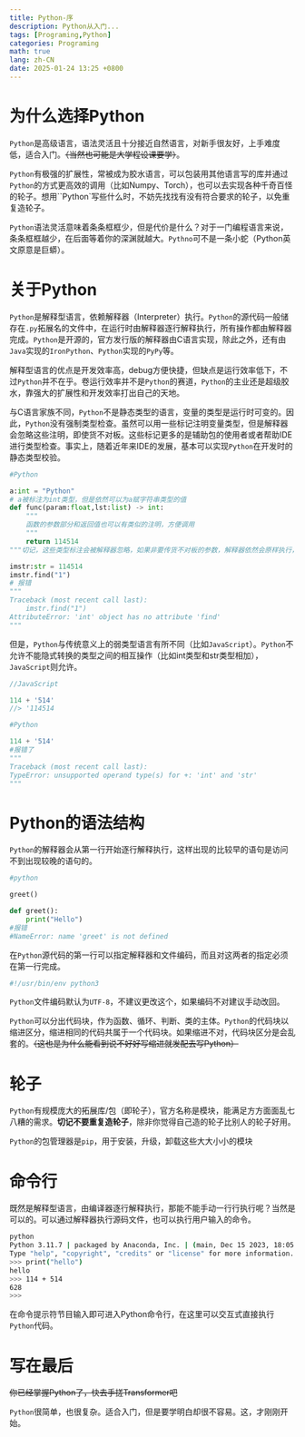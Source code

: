 ```yaml
---
title: Python-序
description: Python从入门...
tags: [Programing,Python]
categories: Programing
math: true
lang: zh-CN
date: 2025-01-24 13:25 +0800
--- 
```


# 为什么选择Python

`Python`是高级语言，语法灵活且十分接近自然语言，对新手很友好，上手难度低，适合入门。~~（当然也可能是大学程设课要学）~~。

`Python`有极强的扩展性，常被成为胶水语言，可以包装用其他语言写的库并通过`Python`的方式更高效的调用（比如Numpy、Torch），也可以去实现各种千奇百怪的轮子。想用``Python`写些什么时，不妨先找找有没有符合要求的轮子，以免重复造轮子。

`Python`语法灵活意味着条条框框少，但是代价是什么？对于一门编程语言来说，条条框框越少，在后面等着你的深渊就越大。`Pythno`可不是一条小蛇（Python英文原意是巨蟒）。

# 关于Python

`Python`是解释型语言，依赖解释器（Interpreter）执行。`Python`的源代码一般储存在`.py`拓展名的文件中，在运行时由解释器逐行解释执行，所有操作都由解释器完成。`Python`是开源的，官方发行版的解释器由C语言实现，除此之外，还有由`Java`实现的`IronPython`、`Python`实现的`PyPy`等。

解释型语言的优点是开发效率高，debug方便快捷，但缺点是运行效率低下，不过`Python`并不在乎。卷运行效率并不是`Python`的赛道，`Python`的主业还是超级胶水，靠强大的扩展性和开发效率打出自己的天地。

与C语言家族不同，`Python`不是静态类型的语言，变量的类型是运行时可变的。因此，`Python`没有强制类型检查。虽然可以用一些标记注明变量类型，但是解释器会忽略这些注明，即使货不对板。这些标记更多的是辅助包的使用者或者帮助IDE进行类型检查。事实上，随着近年来IDE的发展，基本可以实现`Python`在开发时的静态类型校验。

```python
#Python

a:int = "Python"
# a被标注为int类型，但是依然可以为a赋字符串类型的值
def func(param:float,lst:list) -> int:
    """
    函数的参数部分和返回值也可以有类似的注明，方便调用
    """
    return 114514
"""切记，这些类型标注会被解释器忽略，如果非要传货不对板的参数，解释器依然会原样执行，然后Boom。下面是"""

imstr:str = 114514
imstr.find("1")
# 报错
"""
Traceback (most recent call last):
    imstr.find("1")
AttributeError: 'int' object has no attribute 'find'
"""
```

但是，`Python`与传统意义上的弱类型语言有所不同（比如`JavaScript`）。`Python`不允许不能隐式转换的类型之间的相互操作（比如int类型和str类型相加），`JavaScript`则允许。

```javascript
//JavaScript

114 + '514'
//> '114514
```

```python
#Python

114 + '514'
#报错了
"""
Traceback (most recent call last):
TypeError: unsupported operand type(s) for +: 'int' and 'str'
"""
```

# Python的语法结构

`Python`的解释器会从第一行开始逐行解释执行，这样出现的比较早的语句是访问不到出现较晚的语句的。

```python
#python

greet()

def greet():
    print("Hello")
#报错
#NameError: name 'greet' is not defined
```

在`Python`源代码的第一行可以指定解释器和文件编码，而且对这两者的指定必须在第一行完成。
```python
#!/usr/bin/env python3
```

`Python`文件编码默认为`UTF-8`，不建议更改这个，如果编码不对建议手动改回。

`Python`可以分出代码块，作为函数、循环、判断、类的主体。`Python`的代码块以缩进区分，缩进相同的代码共属于一个代码块。如果缩进不对，代码块区分是会乱套的。~~（这也是为什么能看到说不好好写缩进就发配去写Python）~~

# 轮子

`Python`有规模庞大的拓展库/包（即轮子），官方名称是模块，能满足方方面面乱七八糟的需求。__切记不要重复造轮子__，除非你觉得自己造的轮子比别人的轮子好用。

`Python`的包管理器是`pip`，用于安装，升级，卸载这些大大小小的模块

# 命令行

既然是解释型语言，由编译器逐行解释执行，那能不能手动一行行执行呢？当然是可以的。可以通过解释器执行源码文件，也可以执行用户输入的命令。

```bash
python
Python 3.11.7 | packaged by Anaconda, Inc. | (main, Dec 15 2023, 18:05:47) [MSC v.1916 64 bit (AMD64)] on win32
Type "help", "copyright", "credits" or "license" for more information.
>>> print("hello")
hello
>>> 114 + 514
628 
>>> 
```
在命令提示符节目输入即可进入Python命令行，在这里可以交互式直接执行`Python`代码。

# 写在最后

~~你已经掌握Python了，快去手搓Transformer吧~~

`Python`很简单，也很复杂。适合入门，但是要学明白却很不容易。这，才刚刚开始。